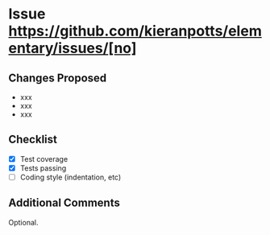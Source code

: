 # Issue https://github.com/kieranpotts/elementary/issues/[no]

## Changes Proposed

- xxx
- xxx
- xxx

## Checklist

- [x] Test coverage
- [x] Tests passing
- [ ] Coding style (indentation, etc)

## Additional Comments

Optional.
